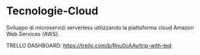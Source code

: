 # Tecnologie-Cloud
Sviluppo di microservizi serverless utilizzando la piattaforma cloud Amazon Web Services (AWS).

TRELLO DASHBOARD: https://trello.com/b/Rnu0cAAv/trip-with-ted
